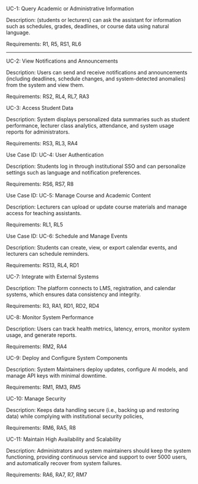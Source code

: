 
UC-1: Query Academic or Administrative Information

Description: (students or lecturers) can ask the assistant for information such as schedules, grades, deadlines, or course data using natural language.

Requirements: R1, R5, RS1, RL6

-----------------------------------------------------------------------------------------------------------------------------------------------------------


UC-2: View Notifications and Announcements

Description: Users can send and receive notifications and announcements (including deadlines, schedule changes, and system-detected anomalies) from the system and view them. 

Requirements: RS2, RL4, RL7, RA3


UC-3: Access Student Data

Description: System displays personalized data summaries such as student performance, lecturer class analytics, attendance, and system usage reports for administrators.

Requirements: RS3, RL3, RA4


Use Case ID: UC-4: User Authentication

Description: Students log in through institutional SSO and can personalize settings such as language and notification preferences.

Requirements: RS6, RS7, R8


Use Case ID: UC-5: Manage Course and Academic Content

Description: Lecturers can upload or update course materials and manage access for teaching assistants.

Requirements: RL1, RL5


Use Case ID: UC-6: Schedule and Manage Events

Description: Students can create, view, or export calendar events, and lecturers can schedule reminders.

Requirements: RS13, RL4, RD1


UC-7: Integrate with External Systems

Description: The platform connects to LMS, registration, and calendar systems, which ensures data consistency and integrity.

Requirements: R3, RA1, RD1, RD2, RD4


UC-8: Monitor System Performance

Description: Users can track health metrics, latency, errors, monitor system usage, and generate reports.

Requirements: RM2, RA4


UC-9: Deploy and Configure System Components

Description: System Maintainers deploy updates, configure AI models, and manage API keys with minimal downtime.

Requirements: RM1, RM3, RM5


UC-10: Manage Security

Description: Keeps data handling secure (i.e., backing up and restoring data) while complying with institutional security policies,

Requirements: RM6, RA5, R8


UC-11: Maintain High Availability and Scalability

Description: Administrators and system maintainers should keep the system functioning, providing continuous service and support to over 5000 users, and automatically recover from system failures.

Requirements: RA6, RA7, R7, RM7


